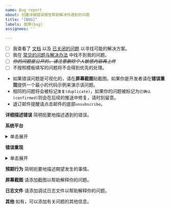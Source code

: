 ```yaml
---
name: Bug report
about: 创建详细错误报告帮助解决你遇到的问题
title: "[BUG]"
labels: 故障(bug)
assignees: ''

---
```


- [ ] 我查看了 [文档](https://johnserf-seed.github.io/f2/quick-start) 以及 [已关闭的问题](https://github.com/Johnserf-Seed/f2/issues?q=is%3Aissue+is%3Aclosed) 以寻找可能的解决方案。
- [ ] 我在 [常见的问题与解决办法](https://johnserf-seed.github.io/f2/question-answer/qa) 中找不到我的问题。
- [ ] ~~*你的问题是公开的，请注意删除个人敏感内容再上传*~~
- [ ] 不按照模板填写的问题将不会得到优先的处理。

- 如果错误问题是可视化的，请在**屏幕截图**贴截图。如果你是开发者请在**错误重现**提供一个最小的代码示例来演示该问题。
- 相同的问题将会被标记`重复(duplicate)`，如果你的问题被标记为`已确认(confirmed)`则会在后续的推送中修复，请时刻留意。
- 退订邮件提醒请点击邮件的底部`unsubscribe`。


**详细描述错误**
简明扼要地描述遇到的错误。

**系统平台**
<details>
<summary>单击展开</summary>
Q:你在哪个平台（Win/Linux/Mac）上运行？你使用的是什么浏览器？你使用的是什么终端软件？你使用的F2是什么版本？

A: 

 - 操作系统: [e.g. Win10 x64 22H2 19045.4046]
 - 浏览器 [e.g. Edge 122.0.2365.52]
 - 终端 [e.g. WT 1.18.10301.0] 
 - F2版本 [e.g. 0.0.1.5]

</details>

**错误重现**
<details>
<summary>单击展开</summary>
Q: 请你复制并粘贴出错时运行的命令和配置文件内容，以及重现该行为的步骤。如果你一次性就提供完整信息，就会节省很多解决问题的时间。

A: 

1. 
2. 
3. 

Q: 请添加调试命令`f2 -d DEBUG`重新运行出错的命令并提供日志目录下的日志文件。

A: 

Q: 如果是开发者请提供最小的代码示例

A: 

```python

```

</details>

**预期行为**
简明扼要地描述期望发生的事情。

**屏幕截图**
请添加截图以帮助解释你的问题。

**日志文件**
请添加调试日志文件以帮助解释你的问题。

**其他**
如有，可以添加有关问题的其他信息。
